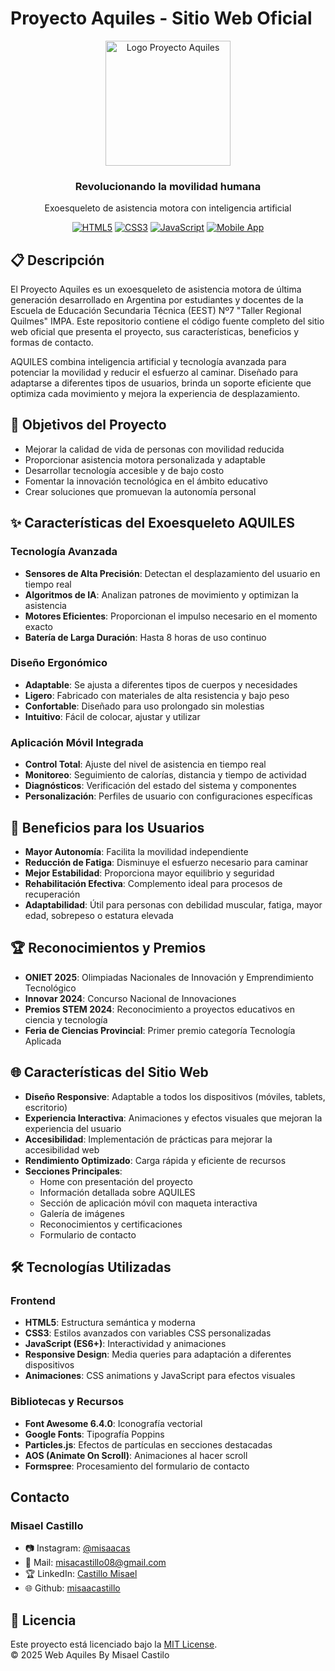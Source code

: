 # Proyecto Aquiles - Sitio Web Oficial

<div align="center">
  <img src="med/1.PNG" alt="Logo Proyecto Aquiles" width="200"/>
  <h3>Revolucionando la movilidad humana</h3>
  <p>Exoesqueleto de asistencia motora con inteligencia artificial</p>
  
  [![HTML5](https://img.shields.io/badge/HTML5-E34F26?style=for-the-badge&logo=html5&logoColor=white)](https://developer.mozilla.org/es/docs/Web/HTML)
  [![CSS3](https://img.shields.io/badge/CSS3-1572B6?style=for-the-badge&logo=css3&logoColor=white)](https://developer.mozilla.org/es/docs/Web/CSS)
  [![JavaScript](https://img.shields.io/badge/JavaScript-F7DF1E?style=for-the-badge&logo=javascript&logoColor=black)](https://developer.mozilla.org/es/docs/Web/JavaScript)
  [![Mobile App](https://img.shields.io/badge/App-Google_Play-green?style=for-the-badge&logo=google-play&logoColor=white)](https://play.google.com)
</div>

## 📋 Descripción

El Proyecto Aquiles es un exoesqueleto de asistencia motora de última generación desarrollado en Argentina por estudiantes y docentes de la Escuela de Educación Secundaria Técnica (EEST) Nº7 "Taller Regional Quilmes" IMPA. Este repositorio contiene el código fuente completo del sitio web oficial que presenta el proyecto, sus características, beneficios y formas de contacto.

AQUILES combina inteligencia artificial y tecnología avanzada para potenciar la movilidad y reducir el esfuerzo al caminar. Diseñado para adaptarse a diferentes tipos de usuarios, brinda un soporte eficiente que optimiza cada movimiento y mejora la experiencia de desplazamiento.

## 🎯 Objetivos del Proyecto

- Mejorar la calidad de vida de personas con movilidad reducida
- Proporcionar asistencia motora personalizada y adaptable
- Desarrollar tecnología accesible y de bajo costo
- Fomentar la innovación tecnológica en el ámbito educativo
- Crear soluciones que promuevan la autonomía personal

## ✨ Características del Exoesqueleto AQUILES

### Tecnología Avanzada
- **Sensores de Alta Precisión**: Detectan el desplazamiento del usuario en tiempo real
- **Algoritmos de IA**: Analizan patrones de movimiento y optimizan la asistencia
- **Motores Eficientes**: Proporcionan el impulso necesario en el momento exacto
- **Batería de Larga Duración**: Hasta 8 horas de uso continuo

### Diseño Ergonómico
- **Adaptable**: Se ajusta a diferentes tipos de cuerpos y necesidades
- **Ligero**: Fabricado con materiales de alta resistencia y bajo peso
- **Confortable**: Diseñado para uso prolongado sin molestias
- **Intuitivo**: Fácil de colocar, ajustar y utilizar

### Aplicación Móvil Integrada
- **Control Total**: Ajuste del nivel de asistencia en tiempo real
- **Monitoreo**: Seguimiento de calorías, distancia y tiempo de actividad
- **Diagnósticos**: Verificación del estado del sistema y componentes
- **Personalización**: Perfiles de usuario con configuraciones específicas

## 🌟 Beneficios para los Usuarios

- **Mayor Autonomía**: Facilita la movilidad independiente
- **Reducción de Fatiga**: Disminuye el esfuerzo necesario para caminar
- **Mejor Estabilidad**: Proporciona mayor equilibrio y seguridad
- **Rehabilitación Efectiva**: Complemento ideal para procesos de recuperación
- **Adaptabilidad**: Útil para personas con debilidad muscular, fatiga, mayor edad, sobrepeso o estatura elevada

## 🏆 Reconocimientos y Premios

- **ONIET 2025**: Olimpiadas Nacionales de Innovación y Emprendimiento Tecnológico
- **Innovar 2024**: Concurso Nacional de Innovaciones
- **Premios STEM 2024**: Reconocimiento a proyectos educativos en ciencia y tecnología
- **Feria de Ciencias Provincial**: Primer premio categoría Tecnología Aplicada

## 🌐 Características del Sitio Web

- **Diseño Responsive**: Adaptable a todos los dispositivos (móviles, tablets, escritorio)
- **Experiencia Interactiva**: Animaciones y efectos visuales que mejoran la experiencia del usuario
- **Accesibilidad**: Implementación de prácticas para mejorar la accesibilidad web
- **Rendimiento Optimizado**: Carga rápida y eficiente de recursos
- **Secciones Principales**:
  - Home con presentación del proyecto
  - Información detallada sobre AQUILES
  - Sección de aplicación móvil con maqueta interactiva
  - Galería de imágenes
  - Reconocimientos y certificaciones
  - Formulario de contacto

## 🛠️ Tecnologías Utilizadas

### Frontend
- **HTML5**: Estructura semántica y moderna
- **CSS3**: Estilos avanzados con variables CSS personalizadas
- **JavaScript (ES6+)**: Interactividad y animaciones
- **Responsive Design**: Media queries para adaptación a diferentes dispositivos
- **Animaciones**: CSS animations y JavaScript para efectos visuales

### Bibliotecas y Recursos
- **Font Awesome 6.4.0**: Iconografía vectorial
- **Google Fonts**: Tipografía Poppins
- **Particles.js**: Efectos de partículas en secciones destacadas
- **AOS (Animate On Scroll)**: Animaciones al hacer scroll
- **Formspree**: Procesamiento del formulario de contacto

## Contacto
### Misael Castillo
* 📷 Instagram: [@misaacas](https://www.instagram.com/misaacas/)
* 📧 Mail: misacastillo08@gmail.com
* 🏆 LinkedIn: [Castillo Misael](https://www.linkedin.com/in/misael-castillo-0a52a1314/)
* 🌐 Github: [misaacastillo](https://github.com/misaacastillo)


## 📜 Licencia

Este proyecto está licenciado bajo la [MIT License](LICENSE).  
© 2025 Web Aquiles By Misael Castilo


